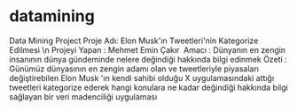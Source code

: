 # datamining
Data Mining Project
Proje Adı: Elon Musk'ın Tweetleri'nin Kategorize Edilmesi \n
Projeyi Yapan : Mehmet Emin Çakır 
Amacı : Dünyanın en zengin insanının dünya gündeminde nelere değindiği hakkında bilgi edinmek
Özeti : Günümüz dünyasının en zengin adamı olan ve tweetleriyle piyasaları değiştirebilen Elon Musk 'ın 
kendi sahibi olduğu X uygulamasındaki attığı tweetleri kategorize ederek hangi konulara ne kadar değindiği 
hakkında bilgi sağlayan bir veri madenciliği uygulaması

